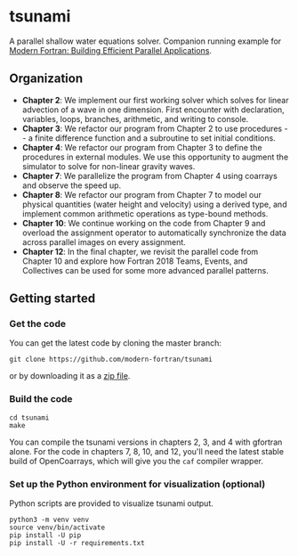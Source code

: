 # tsunami

A parallel shallow water equations solver. 
Companion running example for [Modern Fortran: Building Efficient Parallel Applications](https://www.manning.com/books/modern-fortran?a_aid=modernfortran&a_bid=2dc4d442).

## Organization

* **Chapter 2**: We implement our first working solver which solves for linear advection of a wave in one dimension.
First encounter with declaration, variables, loops, branches, arithmetic, and writing to console.
* **Chapter 3**: We refactor our program from Chapter 2 to use procedures -- 
a finite difference function and a subroutine to set initial conditions.
* **Chapter 4**: We refactor our program from Chapter 3 to define the procedures in external modules. 
We use this opportunity to augment the simulator to solve for non-linear gravity waves.
* **Chapter 7**: We parallelize the program from Chapter 4 using coarrays and observe the speed up.
* **Chapter 8**: We refactor our program from Chapter 7 to model our physical quantities (water height and velocity)
using a derived type, and implement common arithmetic operations as type-bound methods.
* **Chapter 10**: We continue working on the code from Chapter 9 and overload the assignment operator to 
automatically synchronize the data across parallel images on every assignment.
* **Chapter 12**: In the final chapter, we revisit the parallel code from Chapter 10 and explore how Fortran 2018
Teams, Events, and Collectives can be used for some more advanced parallel patterns.

## Getting started

### Get the code

You can get the latest code by cloning the master branch:

```
git clone https://github.com/modern-fortran/tsunami
```

or by downloading it as a [zip file](https://github.com/modern-fortran/tsunami/archive/master.zip).

### Build the code

```
cd tsunami
make
```

You can compile the tsunami versions in chapters 2, 3, and 4
with gfortran alone.
For the code in chapters 7, 8, 10, and 12, you'll need the latest
stable build of OpenCoarrays, which will give you the `caf` 
compiler wrapper.

### Set up the Python environment for visualization (optional)

Python scripts are provided to visualize tsunami output.

```
python3 -m venv venv
source venv/bin/activate
pip install -U pip
pip install -U -r requirements.txt
```
